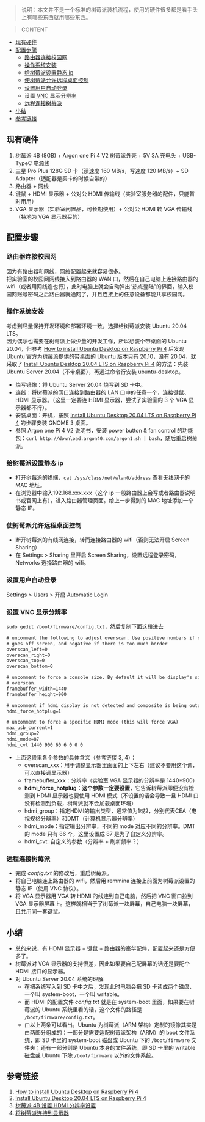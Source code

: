 > 说明：本文并不是一个标准的树莓派装机流程，使用的硬件很多都是看手头上有哪些东西就用哪些东西。

> CONTENT
- [现有硬件](#现有硬件)
- [配置步骤](#配置步骤)
  - [路由器连接校园网](#路由器连接校园网)
  - [操作系统安装](#操作系统安装)
  - [给树莓派设置静态 ip](#给树莓派设置静态-ip)
  - [使树莓派允许远程桌面控制](#使树莓派允许远程桌面控制)
  - [设置用户自动登录](#设置用户自动登录)
  - [设置 VNC 显示分辨率](#设置-vnc-显示分辨率)
  - [远程连接树莓派](#远程连接树莓派)
- [小结](#小结)
- [参考链接](#参考链接)


## 现有硬件
1. 树莓派 4B (8GB) + Argon one Pi 4 V2 树莓派外壳 + 5V 3A 充电头 + USB-TypeC 电源线
2. 三星 Pro Plus 128G SD 卡（读速度 160 MB/s，写速度 120 MB/s）+ SD Adapter（适配器是买卡的时候自带的）
3. 路由器 + 网线
4. 键鼠 + HDMI 显示器 + 公对公 HDMI 传输线（实验室服务器的配件，只能暂时用用）
5. VGA 显示器（实验室闲置品，可长期使用）+ 公对公 HDMI 转 VGA 传输线（特地为 VGA 显示器买的）

## 配置步骤
### 路由器连接校园网
因为有路由器和网线，网络配置起来就容易很多。<br>
把实验室的校园网网线接入到路由器的 WAN 口，然后在自己电脑上连接路由器的wifi（或者用网线连也行），此时电脑上就会自动弹出“热点登陆”的界面，输入校园网账号密码之后路由器就通网了，并且连接上的任意设备都能共享校园网。

### 操作系统安装
考虑到尽量保持开发环境和部署环境一致，选择给树莓派安装 Ubuntu 20.04 LTS。<br>
因为偶尔也需要在树莓派上做少量的开发工作，所以想装个带桌面的 Ubuntu 20.04，但参考 [How to install Ubuntu Desktop on Raspberry Pi 4](https://ubuntu.com/tutorials/how-to-install-ubuntu-desktop-on-raspberry-pi-4#1-overview) 后发现 Ubuntu 官方为树莓派提供的带桌面的 Ubuntu 版本只有 20.10，没有 20.04，就采取了 [Install Ubuntu Desktop 20.04 LTS on Raspberry Pi 4](https://linuxhint.com/install-ubuntu-desktop-20-04-lts-on-raspberry-pi-4/) 的方法：先装 Ubuntu Server 20.04（不带桌面），再通过命令行安装 ubuntu-desktop。
- 烧写镜像：将 Ubuntu Server 20.04 烧写到 SD 卡中。
- 连线：将树莓派的网口连接到路由器的 LAN 口中的任意一个，连接键鼠、HDMI 显示器。（这里一定要连 HDMI 显示器，尝试了实验室的 3 个 VGA 显示器都不行）。
- 安装桌面：开机，按照 [Install Ubuntu Desktop 20.04 LTS on Raspberry Pi 4](https://linuxhint.com/install-ubuntu-desktop-20-04-lts-on-raspberry-pi-4/) 的步骤安装 GNOME 3 桌面。
- 参照 Argon one Pi 4 V2 说明书，安装 power button & fan control 的功能包：`curl http://download.argon40.com/argon1.sh | bash`，随后重启树莓派。

### 给树莓派设置静态 ip
- 打开树莓派的终端，`cat /sys/class/net/wlan0/address` 查看无线网卡的 MAC 地址。
- 在浏览器中输入192.168.xxx.xxx（这个 ip 一般路由器上会写或者路由器说明书或官网上有），进入路由器管理页面。给上一步得到的 MAC 地址添加一个静态 IP。

### 使树莓派允许远程桌面控制
- 断开树莓派的有线网连接，转而连接路由器的 wifi（否则无法开启 Screen Sharing）
- 在 Settings > Sharing 里开启 Screen Sharing，设置远程登录密码，Networks 选择路由器的 wifi。

### 设置用户自动登录
Settings > Users > 开启 Automatic Login

### 设置 VNC 显示分辨率
`sudo gedit /boot/firmware/config.txt`，然后复制下面这段进去
```txt
# uncomment the following to adjust overscan. Use positive numbers if console
# goes off screen, and negative if there is too much border
overscan_left=0
overscan_right=0
overscan_top=0
overscan_bottom=0

# uncomment to force a console size. By default it will be display's size minus
# overscan.
framebuffer_width=1440
framebuffer_height=900

# uncomment if hdmi display is not detected and composite is being output
hdmi_force_hotplug=1

# uncomment to force a specific HDMI mode (this will force VGA)
max_usb_current=1
hdmi_group=2
hdmi_mode=87
hdmi_cvt 1440 900 60 6 0 0 0
```
- 上面这段里各个参数的具体含义（参考链接 3, 4）：
  - overscan_xxx：用于调整显示器里画面的上下左右（建议不要用这个调，可以直接调显示器）
  - framebuffer_xxx：分辨率（实验室 VGA 显示器的分辨率是 1440*900）
  - **hdmi_force_hotplug：这个参数一定要设置**，它告诉树莓派即便没有检测到 HDMI 显示器也要使用 HDMI 模式（不设置的话会导致一旦 HDMI 口没有检测到负载，树莓派就不会加载桌面环境）
  - hdmi_group：指定HDMI的输出类型，通常值为1或2，分别代表CEA（电视规格分辨率）和DMT（计算机显示器分辨率）
  - hdmi_mode：指定输出分辨率，不同的 mode 对应不同的分辨率。DMT 的 mode 只有 86 个，这里设置成 87 是为了自定义分辨率。
  - hdmi_cvt: 自定义的参数（分辨率 + 刷新频率？）

### 远程连接树莓派
- 完成 *config.txt* 的修改后，重启树莓派。
- 将自己电脑连上路由器的 wifi，然后用 remmina 连接上前面为树莓派设置的静态 IP（使用 VNC 协议）。
- 将 VGA 显示器用 VGA 转 HDMI 的线连到自己电脑，然后把 VNC 窗口拉到 VGA 显示器屏幕上。这样就相当于了树莓派一块屏幕，自己电脑一块屏幕，且共用同一套键鼠。


## 小结
- 总的来说，有 HDMI 显示器 + 键鼠 + 路由器的豪华配件，配置起来还是方便多了。
- 树莓派对 VGA 显示器的支持很差，因此如果要自己配屏幕的话还是要配个 HDMI 接口的显示器。
- 对 Ubuntu Server 20.04 系统的理解
  - 在把系统写入到 SD 卡中之后，发现此时电脑会把 SD 卡读成两个磁盘，一个叫 system-boot，一个叫 writable。
  - 而 HDMI 的配置文件 *config.txt* 就是在 system-boot 里面，如果要在树莓派的 Ubuntu 系统里看的话，这个文件的路径是 `/boot/firmware/config.txt`。
  - 由以上两条可以看出，Ubuntu 为树莓派（ARM 架构）定制的镜像其实是由两部分组成的：一部分是需要适配树莓派架构（ARM）的 boot 文件系统，即 SD 卡里的 system-boot 磁盘或 Ubuntu 下的 `/boot/firmware` 文件夹；还有一部分则是 Ubuntu 本身的文件系统，即 SD 卡里的 writable 磁盘或 Ubuntu 下除 `/boot/firmware` 以外的文件系统。


## 参考链接
1. [How to install Ubuntu Desktop on Raspberry Pi 4](https://ubuntu.com/tutorials/how-to-install-ubuntu-desktop-on-raspberry-pi-4#1-overview)
2. [Install Ubuntu Desktop 20.04 LTS on Raspberry Pi 4](https://linuxhint.com/install-ubuntu-desktop-20-04-lts-on-raspberry-pi-4/)
3. [树莓派 4B 设置 HDMI 分辨率设置](https://www.cnblogs.com/zhangzhicheng1996/p/13499600.html)
4. [将树莓派连接到显示器](https://blog.csdn.net/u012952807/article/details/70183420)